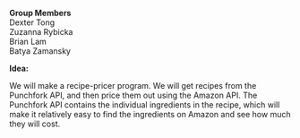 <b>Group Members</b>
<br>Dexter Tong
<br>Zuzanna Rybicka
<br>Brian Lam
<br>Batya Zamansky
<p>
<p>
<b>Idea:</b>
<p>
We will make a recipe-pricer program.  We will get recipes from the Punchfork API, and then price them out using the Amazon API.  The Punchfork API contains the individual ingredients in the recipe, which will make it relatively easy to find the ingredients on Amazon and see how much they will cost.
